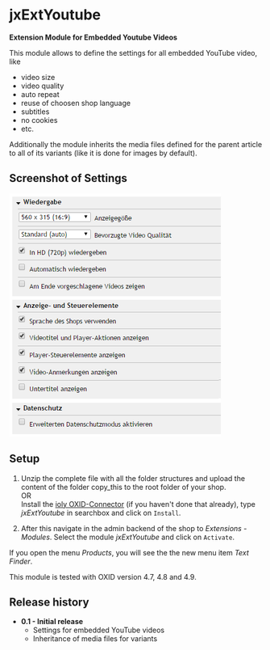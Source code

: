 # jxExtYoutube

**Extension Module for Embedded Youtube Videos**

This module allows to define the settings for all embedded YouTube video, like

- video size
- video quality
- auto repeat
- reuse of choosen shop language
- subtitles
- no cookies
- etc.

Additionally the module inherits the media files defined for the parent article to all of its variants (like it is done for images by default).

## Screenshot of Settings ##
![show products and customers](/docs/img/settings-de.png)


## Setup ##

1. Unzip the complete file with all the folder structures and upload the content of the folder copy_this to the root folder of your shop.  
OR  
Install the [ioly OXID-Connector](https://github.com/ioly/ioly/tree/connector-oxid) (if you haven't done that already), type _jxExtYoutube_ in searchbox and click on ```Install```.  

2. After this navigate in the admin backend of the shop to _Extensions_ - _Modules_. Select the module _jxExtYoutube_ and click on `Activate`.

If you open the menu _Products_, you will see the the new menu item _Text Finder_.

This module is tested with OXID version 4.7, 4.8 and 4.9.

## Release history ##

- **0.1 - Initial release**
	- Settings for embedded YouTube videos
	- Inheritance of media files for variants  
